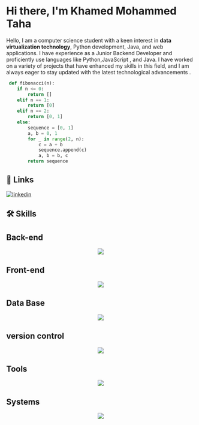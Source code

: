 # Hi there, I'm Khamed Mohammed Taha
Hello, I am a computer science student with a keen interest in <b>data virtualization technology</b>, Python development, Java, and web applications. I have experience as a Junior Backend Developer and proficiently use languages like Python,JavaScript , and Java. I have worked on a variety of projects that have enhanced my skills in this field, and I am always eager to stay updated with the latest technological advancements .
```python
 def fibonacci(n):
    if n <= 0:
        return []
    elif n == 1:
        return [0]
    elif n == 2:
        return [0, 1]
    else:
        sequence = [0, 1]
        a, b = 0, 1
        for _ in range(2, n):
            c = a + b
            sequence.append(c)
            a, b = b, c
        return sequence


```


## 🔗 Links

[![linkedin](https://img.shields.io/badge/linkedin-0A66C2?style=for-the-badge&logo=linkedin&logoColor=white)](https://www.linkedin.com/in/khamed-mohammed-taha-7149b1267/)

## 🛠 Skills
<h2>Back-end</h2>
<p align="center">
  <a href="https://skillicons.dev">
    <img src="https://skillicons.dev/icons?i=python,django" />
  </a>
</p>
<h2>Front-end</h2>
<p align="center">
  <a href="https://skillicons.dev">
    <img src="https://skillicons.dev/icons?i=javascript,html,css" />
  </a>
</p>
<h2>Data Base</h2>
<p align="center">
  <a href="https://skillicons.dev">
    <img src="https://skillicons.dev/icons?i=mysql" />
  </a>
</p>
<h2>version control</h2>
<p align="center">
  <a href="https://skillicons.dev">
    <img src="https://skillicons.dev/icons?i=git,github" />
  </a>
</p>
<h2>Tools</h2>
<p align="center">
  <a href="https://skillicons.dev">
    <img src="https://skillicons.dev/icons?i=vscode,qt,postman" />
  </a>
</p>
<h2>Systems</h2>
<p align="center">
  <a href="https://skillicons.dev">
    <img src="https://skillicons.dev/icons?i=linux" />
  </a>
</p>
<br>
<br>


